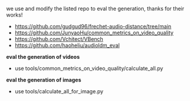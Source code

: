 we use and modify the listed repo to eval the generation, thanks for their works!
+ https://github.com/gudgud96/frechet-audio-distance/tree/main
+ https://github.com/JunyaoHu/common_metrics_on_video_quality
+ https://github.com/Vchitect/VBench
+ https://github.com/haoheliu/audioldm_eval

**eval the generation of videos**
+ use tools/common_metrics_on_video_quality/calculate_all.py

**eval the generation of images**
+ use tools/calculate_all_for_image.py